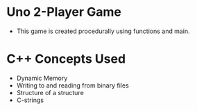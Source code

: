 # Uno 2-Player Game 
- This game is created procedurally using functions and main. 
# C++ Concepts Used
- Dynamic Memory
- Writing to and reading from binary files
- Structure of a structure
- C-strings 
